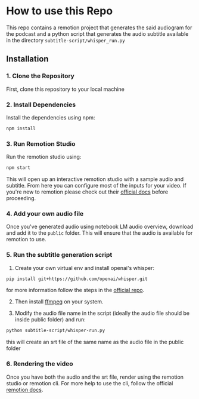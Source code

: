 # How to use this Repo

This repo contains a remotion project that generates the said audiogram for the podcast and a python script that generates the audio subtitle available in the directory `subtitle-script/whisper_run.py`

## Installation

### 1. Clone the Repository

First, clone this repository to your local machine

### 2. Install Dependencies

Install the dependencies using npm:

```bash
npm install
```

### 3. Run Remotion Studio

Run the remotion studio using:

```bash
npm start
```

This will open up an interactive remotion studio with a sample audio and subtitle. From here you can configure most of the inputs for your video.
If you're new to remotion please check out their [official docs](https://www.remotion.dev/docs/) before proceeding. 

### 4. Add your own audio file

Once you've generated audio using notebook LM audio overview, download and add it to the `public` folder. This will ensure that the audio is available for remotion to use.

### 5. Run the subtitle generation script

1. Create your own virtual env and install openai's whisper:

```bash
pip install git+https://github.com/openai/whisper.git 
```
for more information follow the steps in the [official repo](https://github.com/openai/whisper).

2. Then install [ffmpeg](https://ffmpeg.org/) on your system. 

3. Modify the audio file name in the script (ideally the audio file should be inside public folder) and run:

```bash
python subtitle-script/whisper-run.py
```
this will create an srt file of the same name as the audio file in the public folder

### 6. Rendering the video

Once you have both the audio and the srt file, render using the remotion studio or remotion cli.
For more help to use the cli, follow the official [remotion docs](https://www.remotion.dev/docs/renderer).
